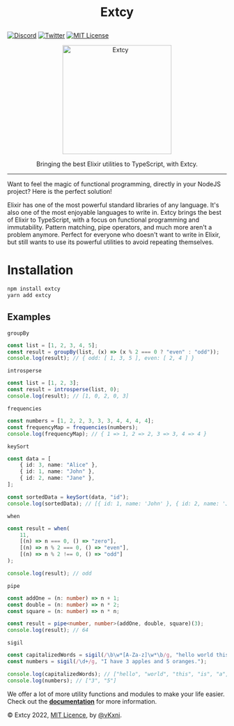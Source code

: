 # <p align="center">Extcy</p>

[![Discord](https://img.shields.io/discord/823720615965622323.svg?style=for-the-badge)](https://discord.gg/UDNcTrBagN)
[![Twitter](https://img.shields.io/badge/Twitter-1DA1F2?style=for-the-badge&logo=twitter&logoColor=white)](https://twitter.com/vkxni)
[![MIT License](https://img.shields.io/badge/license-MIT-blue.svg?style=for-the-badge)](https://github.com/alelievr/Mixture/blob/master/LICENSE)

<p align="center">
<img src="exts.png"    alt="Extcy" width="250" height="250"/></a>
<p>

<p align="center">
Bringing the best Elixir utilities to TypeScript, with Extcy.
<p>

---

Want to feel the magic of functional programming, directly in your NodeJS project? Here is the perfect solution!

Elixir has one of the most powerful standard libraries of any language. It's also one of the most enjoyable languages to write in. Extcy brings the best of Elixir to TypeScript, with a focus on functional programming and immutability. Pattern matching, pipe operators, and much more aren't a problem anymore. Perfect for everyone who doesn't want to write in Elixir, but still wants to use its powerful utilities to avoid repeating themselves.

# Installation

```bash
npm install extcy
yarn add extcy
```

## Examples

`groupBy`

```ts
const list = [1, 2, 3, 4, 5];
const result = groupBy(list, (x) => (x % 2 === 0 ? "even" : "odd"));
console.log(result); // { odd: [ 1, 3, 5 ], even: [ 2, 4 ] }
```

`introsperse`

```ts
const list = [1, 2, 3];
const result = introsperse(list, 0);
console.log(result); // [1, 0, 2, 0, 3]
```

`frequencies`

```ts
const numbers = [1, 2, 2, 3, 3, 3, 4, 4, 4, 4];
const frequencyMap = frequencies(numbers);
console.log(frequencyMap); // { 1 => 1, 2 => 2, 3 => 3, 4 => 4 }
```

`keySort`

```ts
const data = [
    { id: 3, name: "Alice" },
    { id: 1, name: "John" },
    { id: 2, name: "Jane" },
];

const sortedData = keySort(data, "id");
console.log(sortedData); // [{ id: 1, name: 'John' }, { id: 2, name: 'Jane' }, { id: 3, name: 'Alice' }]
```

`when`

```ts
const result = when(
    11,
    [(n) => n === 0, () => "zero"],
    [(n) => n % 2 === 0, () => "even"],
    [(n) => n % 2 !== 0, () => "odd"]
);

console.log(result); // odd
```

`pipe`

```ts
const addOne = (n: number) => n + 1;
const double = (n: number) => n * 2;
const square = (n: number) => n * n;

const result = pipe<number, number>(addOne, double, square)(3);
console.log(result); // 64
```

`sigil`

```ts
const capitalizedWords = sigil(/\b\w*[A-Za-z]\w*\b/g, "hello world this is a test");
const numbers = sigil(/\d+/g, "I have 3 apples and 5 oranges.");

console.log(capitalizedWords); // ["hello", "world", "this", "is", "a", "test"]
console.log(numbers); // ["3", "5"]
```

We offer a lot of more utility functions and modules to make your life easier.
Check out the **[documentation](https://extcy.vercel.app/)** for more information.

© Extcy 2022, [MIT Licence](/LICENSE), by [@vKxni](https://github.com/vKxni).
